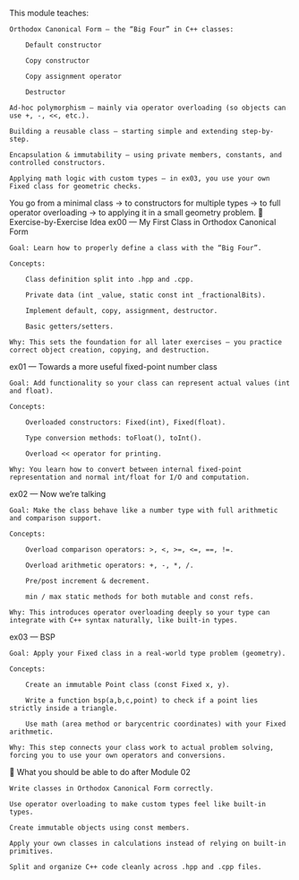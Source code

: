 This module teaches:

    Orthodox Canonical Form — the “Big Four” in C++ classes:

        Default constructor

        Copy constructor

        Copy assignment operator

        Destructor

    Ad-hoc polymorphism — mainly via operator overloading (so objects can use +, -, <<, etc.).

    Building a reusable class — starting simple and extending step-by-step.

    Encapsulation & immutability — using private members, constants, and controlled constructors.

    Applying math logic with custom types — in ex03, you use your own Fixed class for geometric checks.

You go from a minimal class → to constructors for multiple types → to full operator overloading → to applying it in a small geometry problem.
📝 Exercise-by-Exercise Idea
ex00 — My First Class in Orthodox Canonical Form

    Goal: Learn how to properly define a class with the “Big Four”.

    Concepts:

        Class definition split into .hpp and .cpp.

        Private data (int _value, static const int _fractionalBits).

        Implement default, copy, assignment, destructor.

        Basic getters/setters.

    Why: This sets the foundation for all later exercises — you practice correct object creation, copying, and destruction.

ex01 — Towards a more useful fixed-point number class

    Goal: Add functionality so your class can represent actual values (int and float).

    Concepts:

        Overloaded constructors: Fixed(int), Fixed(float).

        Type conversion methods: toFloat(), toInt().

        Overload << operator for printing.

    Why: You learn how to convert between internal fixed-point representation and normal int/float for I/O and computation.

ex02 — Now we’re talking

    Goal: Make the class behave like a number type with full arithmetic and comparison support.

    Concepts:

        Overload comparison operators: >, <, >=, <=, ==, !=.

        Overload arithmetic operators: +, -, *, /.

        Pre/post increment & decrement.

        min / max static methods for both mutable and const refs.

    Why: This introduces operator overloading deeply so your type can integrate with C++ syntax naturally, like built-in types.

ex03 — BSP

    Goal: Apply your Fixed class in a real-world type problem (geometry).

    Concepts:

        Create an immutable Point class (const Fixed x, y).

        Write a function bsp(a,b,c,point) to check if a point lies strictly inside a triangle.

        Use math (area method or barycentric coordinates) with your Fixed arithmetic.

    Why: This step connects your class work to actual problem solving, forcing you to use your own operators and conversions.

🎯 What you should be able to do after Module 02

    Write classes in Orthodox Canonical Form correctly.

    Use operator overloading to make custom types feel like built-in types.

    Create immutable objects using const members.

    Apply your own classes in calculations instead of relying on built-in primitives.

    Split and organize C++ code cleanly across .hpp and .cpp files.